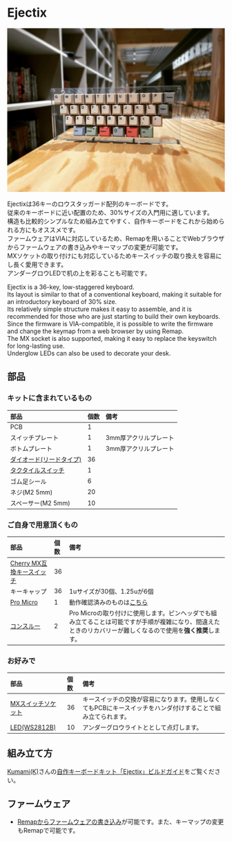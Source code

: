 # Ejectix

<img src = "https://github.com/takashicompany/ejectix/blob/master/images/01.jpg?raw=true" width = "600px" />

Ejectixは36キーのロウスタッガード配列のキーボードです。  
従来のキーボードに近い配置のため、30%サイズの入門用に適しています。  
構造も比較的シンプルなため組み立てやすく、自作キーボードをこれから始められる方にもオススメです。  
ファームウェアはVIAに対応しているため、Remapを用いることでWebブラウザからファームウェアの書き込みやキーマップの変更が可能です。  
MXソケットの取り付けにも対応しているためキースイッチの取り換えを容易にし長く愛用できます。  
アンダーグロウLEDで机の上を彩ることも可能です。

Ejectix is a 36-key, low-staggered keyboard.  
Its layout is similar to that of a conventional keyboard, making it suitable for an introductory keyboard of 30% size.  
Its relatively simple structure makes it easy to assemble, and it is recommended for those who are just starting to build their own keyboards.  
Since the firmware is VIA-compatible, it is possible to write the firmware and change the keymap from a web browser by using Remap.  
The MX socket is also supported, making it easy to replace the keyswitch for long-lasting use.  
Underglow LEDs can also be used to decorate your desk.

## 部品

### キットに含まれているもの
|部品|個数|備考|
|:--|:--|:--|
|PCB|1||
|スイッチプレート|1|3mm厚アクリルプレート|
|ボトムプレート|1|3mm厚アクリルプレート|
|[ダイオード(リードタイプ)](https://shop.yushakobo.jp/products/a0800di-01-100)|36||
|[タクタイルスイッチ](https://shop.yushakobo.jp/products/a0800ts-01-1)|1||
|ゴム足シール|6||
|ネジ(M2 5mm)|20||
|スペーサー(M2 5mm)|10||

### ご自身で用意頂くもの
|部品|個数|備考|
|:--|:--|:--|
|[Cherry MX互換キースイッチ](https://shop.yushakobo.jp/collections/all-switches)|36||
|キーキャップ|36|1uサイズが30個、1.25uが6個|
|[Pro Micro](https://talpkeyboard.net/?category_id=59e2ad48c8f22c3720001301)|1|動作確認済みのものは[こちら](https://talpkeyboard.net/items/62e24e6f8a0bd07fe2d38137)|
|[コンスルー](https://shop.yushakobo.jp/products/31?variant=37665714372769)|2|Pro Microの取り付けに使用します。ピンヘッダでも組み立てることは可能ですが手順が複雑になり、間違えたときのリカバリーが難しくなるので使用を**強く推奨**します。|

### お好みで
|部品|個数|備考|
|:--|:--|:--|
|[MXスイッチソケット](https://shop.yushakobo.jp/products/a01ps?variant=37665172521121)|36|キースイッチの交換が容易になります。使用しなくてもPCBにキースイッチをハンダ付けすることで組み立てられます。|
|[LED(WS2812B)](https://shop.yushakobo.jp/products/a0800ws-01-10)|10|アンダーグロウライトととして点灯します。|

## 組み立て方

[Kumami(K)](https://twitter.com/Kumamihobby)さんの[自作キーボードキット「Ejectix」ビルドガイド](https://note.com/kumami_hobby/n/n78f420b0a2d8)をご覧ください。

## ファームウェア

- [Remapからファームウェアの書き込み](https://remap-keys.app/catalog/PyPq2agpJE5Y4OEzVs53/firmware)が可能です。また、キーマップの変更もRemapで可能です。
